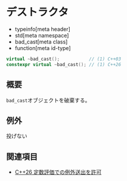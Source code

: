 # デストラクタ
* typeinfo[meta header]
* std[meta namespace]
* bad_cast[meta class]
* function[meta id-type]

```cpp
virtual ~bad_cast();           // (1) C++03
constexpr virtual ~bad_cast(); // (1) C++26
```

## 概要
`bad_cast`オブジェクトを破棄する。


## 例外
投げない


## 関連項目
- [C++26 定数評価での例外送出を許可](/lang/cpp26/allowing_exception_throwing_in_constant-evaluation.md)

